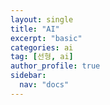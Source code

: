 ```yaml
---
layout: single
title: "AI"
excerpt: "basic"
categories: ai
tag: [선형, ai]
author_profile: true
sidebar:
  nav: "docs"
---
```


